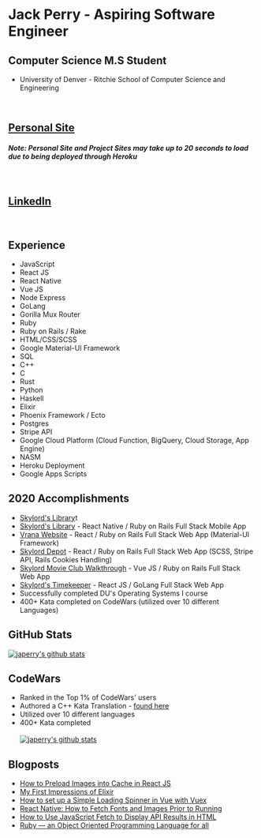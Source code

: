 # Jack Perry - Aspiring Software Engineer

## Computer Science M.S Student
- University of Denver - Ritchie School of Computer Science and Engineering

<br/>

## [Personal Site](http://thejackperry.com)
##### Note: Personal Site and Project Sites may take up to 20 seconds to load due to being deployed through Heroku

<br/>

## [LinkedIn](https://www.linkedin.com/in/jack-e-perry/)

<br/>

## Experience
- JavaScript
- React JS
- React Native
- Vue JS
- Node Express
- GoLang
- Gorilla Mux Router
- Ruby
- Ruby on Rails / Rake
- HTML/CSS/SCSS
- Google Material-UI Framework
- SQL
- C++
- C
- Rust
- Python 
- Haskell
- Elixir
- Phoenix Framework / Ecto
- Postgres
- Stripe API
- Google Cloud Platform (Cloud Function, BigQuery, Cloud Storage, App Engine)
- NASM
- Heroku Deployment
- Google Apps Scripts

## 2020 Accomplishments
- <a href="https://www.youtube.com/watch?v=q3Z97DHl-2o" target="_blank">Skylord's Library</a>t
- [Skylord's Library](https://www.youtube.com/watch?v=q3Z97DHl-2o) - React Native / Ruby on Rails Full Stack Mobile App
- [Vrana Website](https://www.youtube.com/watch?v=oTsT9zg0lbA) - React / Ruby on Rails Full Stack Web App (Material-UI Framework)
- [Skylord Depot](https://www.youtube.com/watch?v=wStR5tNoWlY) - React / Ruby on Rails Full Stack Web App (SCSS, Stripe API, Rails Cookies Handling)
- [Skylord Movie Club Walkthrough](https://www.youtube.com/watch?v=KN1aw6KgI60) - Vue JS / Ruby on Rails Full Stack Web App 
- [Skylord's Timekeeper](https://www.youtube.com/watch?v=ieFLfJX53Ow) - React JS / GoLang Full Stack Web App
- Successfully completed DU's Operating Systems I course
- 400+ Kata completed on CodeWars (utilized over 10 different Languages)

## GitHub Stats
[![japerry's github stats](https://github-readme-stats.vercel.app/api?username=japerry911&show_icons=true&theme=vue&count_private=true&hide=issues,stars)](https://github.com/anuraghazra/github-readme-stats)

## CodeWars
- Ranked in the Top 1% of CodeWars' users
- Authored a C++ Kata Translation - [found here](https://www.codewars.com/kata/5f0ea61fd997db00327e6c25)
- Utilized over 10 different languages
- 400+ Kata completed <br/><br/>
[![japerry's github stats](https://www.codewars.com/users/skylord395/badges/large)](https://www.codewars.com/users/skylord395)

## Blogposts
- [How to Preload Images into Cache in React JS](https://medium.com/@jackperry_57377/how-to-preload-images-into-cache-in-react-js-ff1642708240)
- [My First Impressions of Elixir](https://medium.com/@jackperry_57377/my-first-impressions-of-elixir-57f0d5741c8f)
- [How to set up a Simple Loading Spinner in Vue with Vuex](https://medium.com/@jackperry_57377/how-to-set-up-a-simple-loading-spinner-in-vue-with-vuex-8afc0ef50363)
- [React Native: How to Fetch Fonts and Images Prior to Running](https://medium.com/@jackperry_57377/react-native-how-to-fetch-fonts-and-images-prior-to-running-932384571f2d)
- [How to Use JavaScript Fetch to Display API Results in HTML](https://medium.com/@jackperry_57377/how-to-use-javascript-fetch-to-display-api-results-in-html-7aa59936ed30)
- [Ruby — an Object Oriented Programming Language for all](https://medium.com/@jackperry_57377/ruby-an-object-oriented-programming-language-for-all-a54dbd7b84df)
